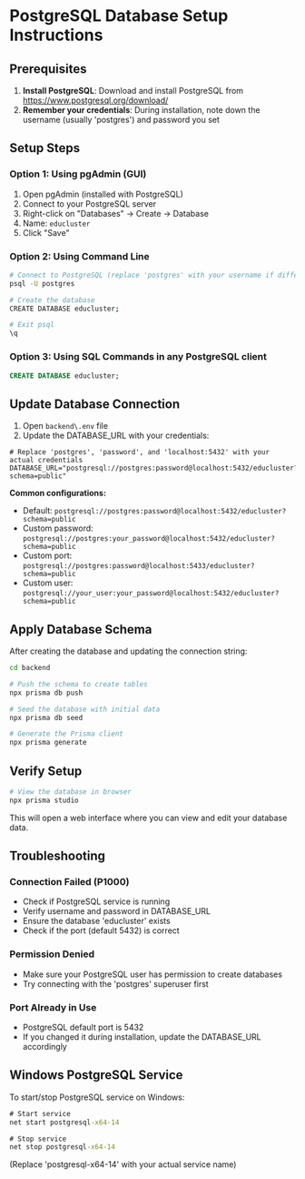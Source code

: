 # PostgreSQL Database Setup Instructions

## Prerequisites

1. **Install PostgreSQL**: Download and install PostgreSQL from https://www.postgresql.org/download/
2. **Remember your credentials**: During installation, note down the username (usually 'postgres') and password you set

## Setup Steps

### Option 1: Using pgAdmin (GUI)

1. Open pgAdmin (installed with PostgreSQL)
2. Connect to your PostgreSQL server
3. Right-click on "Databases" → Create → Database
4. Name: `educluster`
5. Click "Save"

### Option 2: Using Command Line

```bash
# Connect to PostgreSQL (replace 'postgres' with your username if different)
psql -U postgres

# Create the database
CREATE DATABASE educluster;

# Exit psql
\q
```

### Option 3: Using SQL Commands in any PostgreSQL client

```sql
CREATE DATABASE educluster;
```

## Update Database Connection

1. Open `backend\.env` file
2. Update the DATABASE_URL with your credentials:

```env
# Replace 'postgres', 'password', and 'localhost:5432' with your actual credentials
DATABASE_URL="postgresql://postgres:password@localhost:5432/educluster?schema=public"
```

**Common configurations:**

- Default: `postgresql://postgres:password@localhost:5432/educluster?schema=public`
- Custom password: `postgresql://postgres:your_password@localhost:5432/educluster?schema=public`
- Custom port: `postgresql://postgres:password@localhost:5433/educluster?schema=public`
- Custom user: `postgresql://your_user:your_password@localhost:5432/educluster?schema=public`

## Apply Database Schema

After creating the database and updating the connection string:

```bash
cd backend

# Push the schema to create tables
npx prisma db push

# Seed the database with initial data
npx prisma db seed

# Generate the Prisma client
npx prisma generate
```

## Verify Setup

```bash
# View the database in browser
npx prisma studio
```

This will open a web interface where you can view and edit your database data.

## Troubleshooting

### Connection Failed (P1000)

- Check if PostgreSQL service is running
- Verify username and password in DATABASE_URL
- Ensure the database 'educluster' exists
- Check if the port (default 5432) is correct

### Permission Denied

- Make sure your PostgreSQL user has permission to create databases
- Try connecting with the 'postgres' superuser first

### Port Already in Use

- PostgreSQL default port is 5432
- If you changed it during installation, update the DATABASE_URL accordingly

## Windows PostgreSQL Service

To start/stop PostgreSQL service on Windows:

```cmd
# Start service
net start postgresql-x64-14

# Stop service
net stop postgresql-x64-14
```

(Replace 'postgresql-x64-14' with your actual service name)
